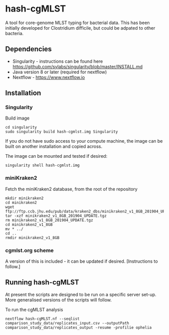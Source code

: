 # hash-cgMLST
A tool for core-genome MLST typing for bacterial data. This has been initially developed for Clostridium difficile, but could be adpated to other bacteria.

## Dependencies
* Singularity - instructions can be found here https://github.com/sylabs/singularity/blob/master/INSTALL.md
* Java version 8 or later (required for nextflow)
* Nextflow - https://www.nextflow.io

## Installation

### Singularity

Build image
```
cd singularity
sudo singularity build hash-cgmlst.img Singularity
```

If you do not have sudo access to your compute machine, the image can be built on another installation and copied across.

The image can be mounted and tested if desired:
```
singularity shell hash-cgmlst.img
```

### miniKraken2
Fetch the miniKraken2 database, from the root of the repository
```
mkdir minikraken2
cd minikraken2
wget ftp://ftp.ccb.jhu.edu/pub/data/kraken2_dbs/minikraken2_v1_8GB_201904_UPDATE.tgz
tar -xzf minikraken2_v1_8GB_201904_UPDATE.tgz
rm minikraken2_v1_8GB_201904_UPDATE.tgz
cd minikraken2_v1_8GB
mv * ../
cd ..
rmdir minikraken2_v1_8GB
```

### cgmlst.org scheme
A version of this is included - it can be updated if desired. [Instructions to follow.]


## Running hash-cgMLST
At present the scripts are designed to be run on a specific server set-up. More generalised versions of the scripts will follow.

To run the cgMLST analysis
```
nextflow hash-cgMLST.nf --seqlist comparison_study_data/replicates_input.csv --outputPath comparison_study_data/replicates_output -resume -profilie ophelia
```